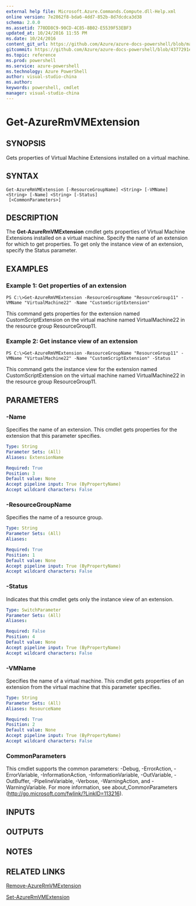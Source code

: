 ```yaml
---
external help file: Microsoft.Azure.Commands.Compute.dll-Help.xml
online version: 7e2862f8-bda6-4dd7-852b-8d7dcdca3d38
schema: 2.0.0
ms.assetid: 770DD8C9-90CD-4C85-8B02-E5539F53EBF3
updated_at: 10/24/2016 11:55 PM
ms.date: 10/24/2016
content_git_url: https://github.com/Azure/azure-docs-powershell/blob/master/azureps-cmdlets-docs/ResourceManager/AzureRM.Compute/v2.2.0/Get-AzureRmVMExtension.md
gitcommit: https://github.com/Azure/azure-docs-powershell/blob/4377291ee360e58e2c1c5d644155daf6a0279055/azureps-cmdlets-docs/ResourceManager/AzureRM.Compute/v2.2.0/Get-AzureRmVMExtension.md
ms.topic: reference
ms.prod: powershell
ms.service: azure-powershell
ms.technology: Azure PowerShell
author: visual-studio-china
ms.author: 
keywords: powershell, cmdlet
manager: visual-studio-china
---
```


# Get-AzureRmVMExtension

## SYNOPSIS
Gets properties of Virtual Machine Extensions installed on a virtual machine.

## SYNTAX

```
Get-AzureRmVMExtension [-ResourceGroupName] <String> [-VMName] <String> [-Name] <String> [-Status]
 [<CommonParameters>]
```

## DESCRIPTION
The **Get-AzureRmVMExtension** cmdlet gets properties of Virtual Machine Extensions installed on a virtual machine.
Specify the name of an extension for which to get properties.
To get only the instance view of an extension, specify the Status parameter.

## EXAMPLES

### Example 1: Get properties of an extension
```
PS C:\>Get-AzureRmVMExtension -ResourceGroupName "ResourceGroup11" -VMName "VirtualMachine22" -Name "CustomScriptExtension"
```

This command gets properties for the extension named CustomScriptExtension on the virtual machine named VirtualMachine22 in the resource group ResourceGroup11.

### Example 2: Get instance view of an extension
```
PS C:\>Get-AzureRmVMExtension -ResourceGroupName "ResourceGroup11" -VMName "VirtualMachine22" -Name "CustomScriptExtension" -Status
```

This command gets the instance view for the extension named CustomScriptExtension on the virtual machine named VirtualMachine22 in the resource group ResourceGroup11.

## PARAMETERS

### -Name
Specifies the name of an extension.
This cmdlet gets properties for the extension that this parameter specifies.

```yaml
Type: String
Parameter Sets: (All)
Aliases: ExtensionName

Required: True
Position: 3
Default value: None
Accept pipeline input: True (ByPropertyName)
Accept wildcard characters: False
```

### -ResourceGroupName
Specifies the name of a resource group.

```yaml
Type: String
Parameter Sets: (All)
Aliases: 

Required: True
Position: 1
Default value: None
Accept pipeline input: True (ByPropertyName)
Accept wildcard characters: False
```

### -Status
Indicates that this cmdlet gets only the instance view of an extension.

```yaml
Type: SwitchParameter
Parameter Sets: (All)
Aliases: 

Required: False
Position: 4
Default value: None
Accept pipeline input: True (ByPropertyName)
Accept wildcard characters: False
```

### -VMName
Specifies the name of a virtual machine.
This cmdlet gets properties of an extension from the virtual machine that this parameter specifies.

```yaml
Type: String
Parameter Sets: (All)
Aliases: ResourceName

Required: True
Position: 2
Default value: None
Accept pipeline input: True (ByPropertyName)
Accept wildcard characters: False
```

### CommonParameters
This cmdlet supports the common parameters: -Debug, -ErrorAction, -ErrorVariable, -InformationAction, -InformationVariable, -OutVariable, -OutBuffer, -PipelineVariable, -Verbose, -WarningAction, and -WarningVariable. For more information, see about_CommonParameters (http://go.microsoft.com/fwlink/?LinkID=113216).

## INPUTS

## OUTPUTS

## NOTES

## RELATED LINKS

[Remove-AzureRmVMExtension](./Remove-AzureRmVMExtension.md)

[Set-AzureRmVMExtension](./Set-AzureRmVMExtension.md)


